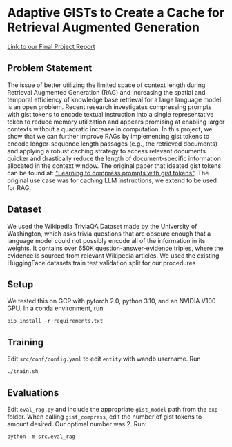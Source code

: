 # Adaptive GISTs to Create a Cache for Retrieval Augmented Generation

[Link to our Final Project Report](https://github.com/QuantumArjun/rag_gisting/blob/f6976622783f6cd0b2fef2704f7aa2240d1f312a/CS_229s_Final_Project_Report.pdf)

## Problem Statement
The issue of better utilizing the limited space of context length during Retrieval Augmented Generation (RAG) and increasing the spatial and temporal efficiency of knowledge base retrieval for a large language model is an open problem. Recent research investigates compressing prompts with gist tokens to encode textual instruction into a single representative token to reduce memory utilization and appears promising at enabling larger
contexts without a quadratic increase in computation. In this project, we show that we can further improve RAGs by implementing gist tokens to encode longer-sequence length passages (e.g., the retrieved documents) and applying a robust caching strategy to access relevant documents quicker and drastically reduce the length of document-specific information allocated in the context window. The original paper that ideated gist tokens can be found at: ["Learning to compress prompts with gist tokens"](https://arxiv.org/abs/2304.08467). The original use case was for caching LLM instructions, we extend to be used for RAG.  

## Dataset
We used the Wikipedia TriviaQA Dataset made by the University of Washington, which asks
trivia questions that are obscure enough that a language model could not possibly encode all of
the information in its weights. It contains over 650K question-answer-evidence triples, where the
evidence is sourced from relevant Wikipedia articles. We used the existing HuggingFace datasets
train test validation split for our procedures

## Setup
We tested this on GCP with pytorch 2.0, python 3.10, and an NVIDIA V100 GPU. In a conda environment, run
~~~ 
pip install -r requirements.txt
~~~

## Training
Edit `src/conf/config.yaml` to edit `entity` with wandb username.
Run
~~~
./train.sh
~~~

## Evaluations
Edit `eval_rag.py` and include the appropriate `gist_model` path from the `exp` folder. 
When calling `gist_compress`, edit the number of gist tokens to amount desired. Our optimal number was 2. 
Run:
~~~
python -m src.eval_rag
~~~
